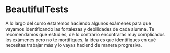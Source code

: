 # BeautifulTests

A lo largo del curso estaremos haciendo algunos exámenes para que vayamos identificando las fortalezas y debilidades de cada alumna. 
Te recomendamos que estudies, de lo contrario encontrarás muy complicados los exámenes pero no te mortifiques, la idea es que identifiques en qué necesitas trabajar más y lo vayas haciend de manera progresiva. 
